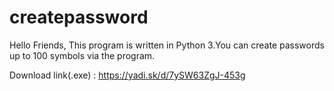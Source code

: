 # createpassword
Hello Friends, This program is written in Python 3.You can create passwords up to 100 symbols via the program.

Download link(.exe) : https://yadi.sk/d/7ySW63ZgJ-453g
